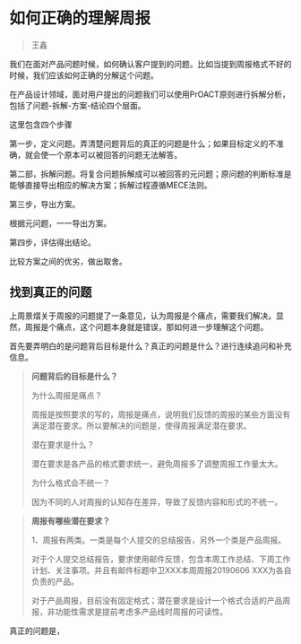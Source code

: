 # 如何正确的理解周报

> 王鑫

我们在面对产品问题时候，如何确认客户提到的问题。比如当提到周报格式不好的时候，我们应该如何正确的分解这个问题。

在产品设计领域，面对用户提出的问题我们可以使用PrOACT原则进行拆解分析，包括了问题-拆解-方案-结论四个层面。

这里包含四个步骤

第一步，定义问题。弄清楚问题背后的真正的问题是什么；如果目标定义的不准确，就会使一个原本可以被回答的问题无法解答。

第二部，拆解问题。将复合问题拆解成可以被回答的元问题；原问题的判断标准是能够直接导出相应的解决方案；拆解过程遵循MECE法则。

第三步，导出方案。

根据元问题，一一导出方案。

第四步，评估得出结论。

比较方案之间的优劣，做出取舍。

## 找到真正的问题

上周景熠关于周报的问题提了一条意见，认为周报是个痛点，需要我们解决。显然，周报是个痛点，这个问题本身就是错误，那如何进一步理解这个问题。

首先要弄明白的是问题背后目标是什么？真正的问题是什么？进行连续追问和补充信息。

> **问题背后的目标是什么？**
>
> 为什么周报是痛点？
>
> 周报是按照要求的写的，周报是痛点，说明我们反馈的周报的某些方面没有满足潜在要求。所以要解决的问题是，使得周报满足潜在要求。
>
> 潜在要求是什么？
>
> 潜在要求是各产品的格式要求统一，避免周报多了调整周报工作量太大。
>
> 为什么格式会不统一？
>
> 因为不同的人对周报的认知存在差异，导致了反馈内容和形式的不统一。
>



> **周报有哪些潜在要求？**
>
> 1、周报有两类。一类是每个人提交的总结报告，另外一个类是产品周报。
>
> 对于个人提交总结报告，要求使用邮件反馈，包含本周工作总结、下周工作计划、关注事项。并且有邮件标题中卫XXX本周周报20190606 XXX为各自负责的产品。
>
> 对于产品周报，目前没有固定格式；潜在要求是设计一个格式合适的产品周报，非功能性需求是提前考虑多产品线时周报的可读性。
>
> 



真正的问题是，